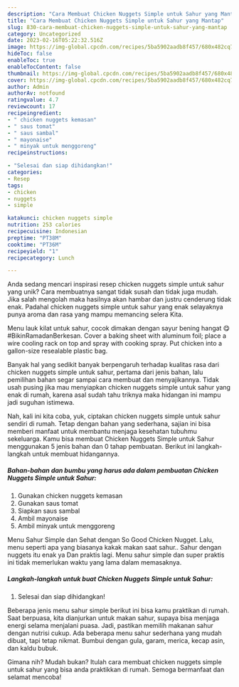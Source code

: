 ```yaml
---
description: "Cara Membuat Chicken Nuggets Simple untuk Sahur yang Mantap"
title: "Cara Membuat Chicken Nuggets Simple untuk Sahur yang Mantap"
slug: 830-cara-membuat-chicken-nuggets-simple-untuk-sahur-yang-mantap
category: Uncategorized
date: 2023-02-16T05:22:32.516Z
image: https://img-global.cpcdn.com/recipes/5ba5902aadb8f457/680x482cq70/chicken-nuggets-simple-untuk-sahur-foto-resep-utama.jpg
hideToc: false
enableToc: true
enableTocContent: false
thumbnail: https://img-global.cpcdn.com/recipes/5ba5902aadb8f457/680x482cq70/chicken-nuggets-simple-untuk-sahur-foto-resep-utama.jpg
cover: https://img-global.cpcdn.com/recipes/5ba5902aadb8f457/680x482cq70/chicken-nuggets-simple-untuk-sahur-foto-resep-utama.jpg
author: Admin
authorAv: notfound
ratingvalue: 4.7
reviewcount: 17
recipeingredient:
- " chicken nuggets kemasan"
- " saus tomat"
- " saus sambal"
- " mayonaise"
- " minyak untuk menggoreng"
recipeinstructions:

- "Selesai dan siap dihidangkan!"
categories:
- Resep
tags:
- chicken
- nuggets
- simple

katakunci: chicken nuggets simple 
nutrition: 253 calories
recipecuisine: Indonesian
preptime: "PT38M"
cooktime: "PT36M"
recipeyield: "1"
recipecategory: Lunch

---
```





Anda sedang mencari inspirasi resep chicken nuggets simple untuk sahur yang unik? Cara membuatnya sangat tidak susah dan tidak juga mudah. Jika salah mengolah maka hasilnya akan hambar dan justru cenderung tidak enak. Padahal chicken nuggets simple untuk sahur yang enak selayaknya punya aroma dan rasa yang mampu memancing selera Kita.





Menu lauk kilat untuk sahur, cocok dimakan dengan sayur bening hangat 😋 #BikinRamadanBerkesan. Cover a baking sheet with aluminum foil; place a wire cooling rack on top and spray with cooking spray. Put chicken into a gallon-size resealable plastic bag.

Banyak hal yang sedikit banyak berpengaruh terhadap kualitas rasa dari chicken nuggets simple untuk sahur, pertama dari jenis bahan, lalu pemilihan bahan segar sampai cara membuat dan menyajikannya. Tidak usah pusing jika mau menyiapkan chicken nuggets simple untuk sahur yang enak di rumah, karena asal sudah tahu triknya maka hidangan ini mampu jadi suguhan istimewa.






Nah, kali ini kita coba, yuk, ciptakan chicken nuggets simple untuk sahur sendiri di rumah. Tetap dengan bahan yang sederhana, sajian ini bisa memberi manfaat untuk membantu menjaga kesehatan tubuhmu sekeluarga. Kamu bisa membuat Chicken Nuggets Simple untuk Sahur menggunakan 5 jenis bahan dan 0 tahap pembuatan. Berikut ini langkah-langkah untuk membuat hidangannya.

<!--inarticleads1-->

##### Bahan-bahan dan bumbu yang harus ada dalam pembuatan Chicken Nuggets Simple untuk Sahur:

1. Gunakan  chicken nuggets kemasan
1. Gunakan  saus tomat
1. Siapkan  saus sambal
1. Ambil  mayonaise
1. Ambil  minyak untuk menggoreng


Menu Sahur Simple dan Sehat dengan So Good Chicken Nugget. Lalu, menu seperti apa yang biasanya kakak makan saat sahur.. Sahur dengan nuggets itu enak ya Dan praktis lagi. Menu sahur simple dan super praktis ini tidak memerlukan waktu yang lama dalam memasaknya. 

<!--inarticleads2-->

##### Langkah-langkah untuk buat Chicken Nuggets Simple untuk Sahur:


1. Selesai dan siap dihidangkan!

Beberapa jenis menu sahur simple berikut ini bisa kamu praktikan di rumah. Saat berpuasa, kita dianjurkan untuk makan sahur, supaya bisa menjaga energi selama menjalani puasa. Jadi, pastikan memilih makanan sahur dengan nutrisi cukup. Ada beberapa menu sahur sederhana yang mudah dibuat, tapi tetap nikmat. Bumbui dengan gula, garam, merica, kecap asin, dan kaldu bubuk. 

Gimana nih? Mudah bukan? Itulah cara membuat chicken nuggets simple untuk sahur yang bisa anda praktikkan di rumah. Semoga bermanfaat dan selamat mencoba!
